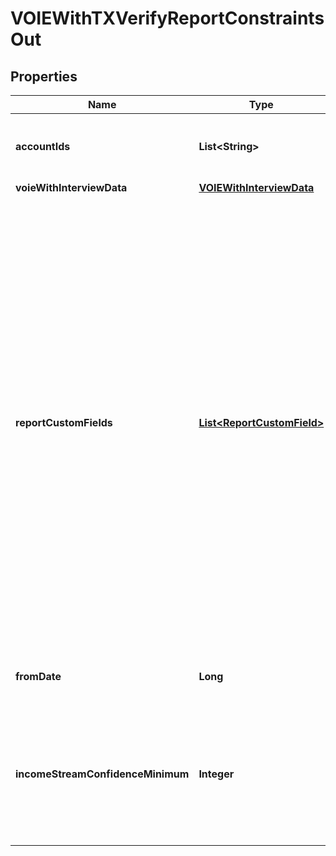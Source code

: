 

# VOIEWithTXVerifyReportConstraintsOut


## Properties

| Name | Type | Description | Notes |
|------------ | ------------- | ------------- | -------------|
|**accountIds** | **List&lt;String&gt;** | An array of account IDs to be included in the report (all accounts will be included if not set) |  [optional] |
|**voieWithInterviewData** | [**VOIEWithInterviewData**](VOIEWithInterviewData.md) |  |  |
|**reportCustomFields** | [**List&lt;ReportCustomField&gt;**](ReportCustomField.md) | The &#x60;reportCustomFields&#x60; parameter is used when experiences are associated with a credit decisioning report.  Designate up to 5 custom fields that you&#39;d like associated with the report when it&#39;s generated. Every custom field consists of three variables: &#x60;label&#x60;, &#x60;value&#x60;, and &#x60;shown&#x60;. The &#x60;shown&#x60; variable is \&quot;true\&quot; or \&quot;false\&quot;. * \&quot;true\&quot;: (default) display the custom field in the PDF report * \&quot;false\&quot;: don&#39;t display the custom field in the PDF report  For an experience that generates multiple reports, the &#x60;reportCustomFields&#x60; parameter gets passed to all reports.  All custom fields display in the Reseller Billing API. |  [optional] |
|**fromDate** | **Long** | A date in Unix epoch time (in seconds). See: [Handling Epoch Dates and Times](https://developer.mastercard.com/open-banking-us/documentation/codes-and-formats/). |  [optional] |
|**incomeStreamConfidenceMinimum** | **Integer** | Include income streams in the report, based on the income stream&#39;s confidence score. For example, Use the value 50 to include only income streams with a confidence score of 50 or higher. |  [optional] |



